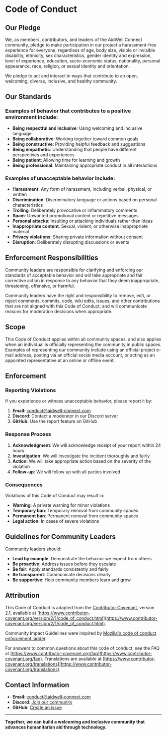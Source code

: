 # Code of Conduct

## Our Pledge

We, as members, contributors, and leaders of the AidWell Connect community, pledge to make participation in our project a harassment-free experience for everyone, regardless of age, body size, visible or invisible disability, ethnicity, sex characteristics, gender identity and expression, level of experience, education, socio-economic status, nationality, personal appearance, race, religion, or sexual identity and orientation.

We pledge to act and interact in ways that contribute to an open, welcoming, diverse, inclusive, and healthy community.

## Our Standards

### Examples of behavior that contributes to a positive environment include:

- **Being respectful and inclusive**: Using welcoming and inclusive language
- **Being collaborative**: Working together toward common goals
- **Being constructive**: Providing helpful feedback and suggestions
- **Being empathetic**: Understanding that people have different perspectives and experiences
- **Being patient**: Allowing time for learning and growth
- **Being professional**: Maintaining appropriate conduct in all interactions

### Examples of unacceptable behavior include:

- **Harassment**: Any form of harassment, including verbal, physical, or written
- **Discrimination**: Discriminatory language or actions based on personal characteristics
- **Trolling**: Deliberately provocative or inflammatory comments
- **Spam**: Unwanted promotional content or repetitive messages
- **Personal attacks**: Insulting or attacking individuals rather than ideas
- **Inappropriate content**: Sexual, violent, or otherwise inappropriate material
- **Privacy violations**: Sharing private information without consent
- **Disruption**: Deliberately disrupting discussions or events

## Enforcement Responsibilities

Community leaders are responsible for clarifying and enforcing our standards of acceptable behavior and will take appropriate and fair corrective action in response to any behavior that they deem inappropriate, threatening, offensive, or harmful.

Community leaders have the right and responsibility to remove, edit, or reject comments, commits, code, wiki edits, issues, and other contributions that are not aligned with this Code of Conduct, and will communicate reasons for moderation decisions when appropriate.

## Scope

This Code of Conduct applies within all community spaces, and also applies when an individual is officially representing the community in public spaces. Examples of representing our community include using an official project e-mail address, posting via an official social media account, or acting as an appointed representative at an online or offline event.

## Enforcement

### Reporting Violations

If you experience or witness unacceptable behavior, please report it by:

1. **Email**: conduct@aidwell-connect.com
2. **Discord**: Contact a moderator in our Discord server
3. **GitHub**: Use the report feature on GitHub

### Response Process

1. **Acknowledgment**: We will acknowledge receipt of your report within 24 hours
2. **Investigation**: We will investigate the incident thoroughly and fairly
3. **Action**: We will take appropriate action based on the severity of the violation
4. **Follow-up**: We will follow up with all parties involved

### Consequences

Violations of this Code of Conduct may result in:

- **Warning**: A private warning for minor violations
- **Temporary ban**: Temporary removal from community spaces
- **Permanent ban**: Permanent removal from community spaces
- **Legal action**: In cases of severe violations

## Guidelines for Community Leaders

Community leaders should:

- **Lead by example**: Demonstrate the behavior we expect from others
- **Be proactive**: Address issues before they escalate
- **Be fair**: Apply standards consistently and fairly
- **Be transparent**: Communicate decisions clearly
- **Be supportive**: Help community members learn and grow

## Attribution

This Code of Conduct is adapted from the [Contributor Covenant](https://www.contributor-covenant.org), version 2.1, available at [https://www.contributor-covenant.org/version/2/1/code_of_conduct.html](https://www.contributor-covenant.org/version/2/1/code_of_conduct.html).

Community Impact Guidelines were inspired by [Mozilla's code of conduct enforcement ladder](https://github.com/mozilla/diversity).

For answers to common questions about this code of conduct, see the FAQ at [https://www.contributor-covenant.org/faq](https://www.contributor-covenant.org/faq). Translations are available at [https://www.contributor-covenant.org/translations](https://www.contributor-covenant.org/translations).

## Contact Information

- **Email**: conduct@aidwell-connect.com
- **Discord**: [Join our community](https://discord.gg/aidwell-connect)
- **GitHub**: [Create an issue](https://github.com/aiden94a/aidwell-connect/issues)

---

**Together, we can build a welcoming and inclusive community that advances humanitarian aid through technology.**
